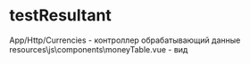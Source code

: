 # testResultant
App/Http/Currencies - контроллер обрабатывающий данные
resources\js\components\moneyTable.vue - вид
